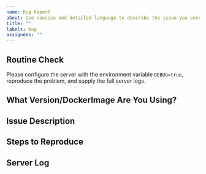 ```yaml
---
name: Bug Report
about: Use concise and detailed language to describe the issue you encountered
title: ""
labels: bug
assignees: ""
---
```


## Routine Check

Please configure the server with the environment variable `DEBUG=true`, reproduce the problem, and supply the full server logs.

## What Version/DockerImage Are You Using?

## Issue Description

## Steps to Reproduce

## Server Log
